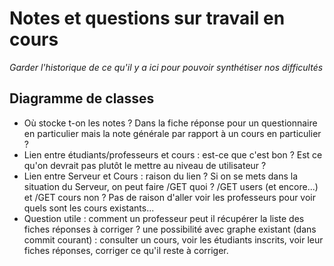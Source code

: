 # Notes et questions sur travail en cours

*Garder l'historique de ce qu'il y a ici pour pouvoir synthétiser nos difficultés*

## Diagramme de classes

- Où stocke t-on les notes ? Dans la fiche réponse pour un questionnaire en particulier mais la note générale par rapport à un cours en particulier ?
- Lien entre étudiants/professeurs et cours : est-ce que c'est bon ? Est ce qu'on devrait pas plutôt le mettre au niveau de utilisateur ?
- Lien entre Serveur et Cours : raison du lien ? Si on se mets dans la situation du Serveur, on peut faire /GET quoi ? /GET users (et encore...) et /GET cours non ? Pas de raison d'aller voir les professeurs pour voir quels sont les cours existants...
- Question utile : comment un professeur peut il récupérer la liste des fiches réponses à corriger ? une possibilité avec graphe existant (dans commit courant) : consulter un cours, voir les étudiants inscrits, voir leur fiches réponses, corriger ce qu'il reste à corriger.
